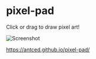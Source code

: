 # pixel-pad

Click or drag to draw pixel art!

![Screenshot](https://imgur.com/a/4owlBeJ)

https://antced.github.io/pixel-pad/
